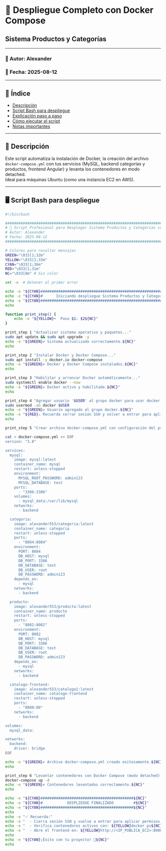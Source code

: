 # 🚀 Despliegue Completo con Docker Compose  
## Sistema Productos y Categorías  

---

### 📅 Autor: Alexander  
### 📍 Fecha: 2025-08-12  

---

## 📖 Índice

- [Descripción](#descripción)  
- [Script Bash para despliegue](#script-bash-para-despliegue)  
- [Explicación paso a paso](#explicación-paso-a-paso)  
- [Cómo ejecutar el script](#cómo-ejecutar-el-script)  
- [Notas importantes](#notas-importantes)  

---

## 📄 Descripción  

Este script automatiza la instalación de Docker, la creación del archivo `docker-compose.yml` con tus servicios (MySQL, backend categorías y productos, frontend Angular) y levanta los contenedores en modo detached.  
Ideal para máquinas Ubuntu (como una instancia EC2 en AWS).

---

## 🖥️ Script Bash para despliegue  

```bash
#!/bin/bash

################################################################################
# 🚀 Script Profesional para Desplegar Sistema Productos y Categorías con Docker
# Autor: Alexander
# Fecha: 2025-08-12
################################################################################

# Colores para resaltar mensajes
GREEN="\033[1;32m"
YELLOW="\033[1;33m"
CYAN="\033[1;36m"
RED="\033[1;31m"
NC="\033[0m" # Sin color

set -e  # Detener al primer error

echo -e "${CYAN}#############################################################${NC}"
echo -e "${CYAN}#      Iniciando despliegue Sistema Productos y Categorías   #${NC}"
echo -e "${CYAN}#############################################################${NC}"
echo

function print_step() {
    echo -e "${YELLOW}➡️  Paso $1: $2${NC}"
}

print_step 1 "Actualizar sistema operativo y paquetes..."
sudo apt update && sudo apt upgrade -y
echo -e "${GREEN}✔ Sistema actualizado correctamente.${NC}"
echo

print_step 2 "Instalar Docker y Docker Compose..."
sudo apt install -y docker.io docker-compose
echo -e "${GREEN}✔ Docker y Docker Compose instalados.${NC}"
echo

print_step 3 "Habilitar y arrancar Docker automáticamente..."
sudo systemctl enable docker --now
echo -e "${GREEN}✔ Docker activo y habilitado.${NC}"
echo

print_step 4 "Agregar usuario '$USER' al grupo docker para usar docker sin sudo..."
sudo usermod -aG docker $USER
echo -e "${GREEN}✔ Usuario agregado al grupo docker.${NC}"
echo -e "${RED}⚠️ Recuerda cerrar sesión SSH y volver a entrar para aplicar cambios.${NC}"
echo

print_step 5 "Crear archivo docker-compose.yml con configuración del proyecto..."

cat > docker-compose.yml << EOF
version: "3.8"

services:
  mysql:
    image: mysql:latest
    container_name: mysql
    restart: unless-stopped
    environment:
      MYSQL_ROOT_PASSWORD: admin123
      MYSQL_DATABASE: test
    ports:
      - "3306:3306"
    volumes:
      - mysql_data:/var/lib/mysql
    networks:
      - backend

  categoria:
    image: alexander553/categoria:latest
    container_name: categoria
    restart: unless-stopped
    ports:
      - "8084:8084"
    environment:
      PORT: 8084
      DB_HOST: mysql
      DB_PORT: 3306
      DB_DATABASE: test
      DB_USER: root
      DB_PASSWORD: admin123
    depends_on:
      - mysql
    networks:
      - backend

  producto:
    image: alexander553/producto:latest
    container_name: producto
    restart: unless-stopped
    ports:
      - "8082:8082"
    environment:
      PORT: 8082
      DB_HOST: mysql
      DB_PORT: 3306
      DB_DATABASE: test
      DB_USER: root
      DB_PASSWORD: admin123
    depends_on:
      - mysql
    networks:
      - backend

  catalogo-frontend:
    image: alexander553/catalogo1:latest
    container_name: catalogo-frontend
    restart: unless-stopped
    ports:
      - "8080:80"
    networks:
      - backend

volumes:
  mysql_data:

networks:
  backend:
    driver: bridge
EOF

echo -e "${GREEN}✔ Archivo docker-compose.yml creado exitosamente.${NC}"
echo

print_step 6 "Levantar contenedores con Docker Compose (modo detached)..."
docker-compose up -d
echo -e "${GREEN}✔ Contenedores levantados correctamente.${NC}"
echo

echo -e "${CYAN}##########################################${NC}"
echo -e "${CYAN}#           DESPLIEGUE FINALIZADO         #${NC}"
echo -e "${CYAN}##########################################${NC}"
echo
echo -e "✅ Recuerda:"
echo -e "  - Cierra sesión SSH y vuelve a entrar para aplicar permisos de grupo docker."
echo -e "  - Verifica contenedores activos con: ${YELLOW}docker ps${NC}"
echo -e "  - Abre el frontend en: ${YELLOW}http://<IP_PUBLICA_EC2>:8080${NC}"
echo
echo -e "${CYAN}¡Éxito con tu proyecto! 🚀${NC}"
echo
